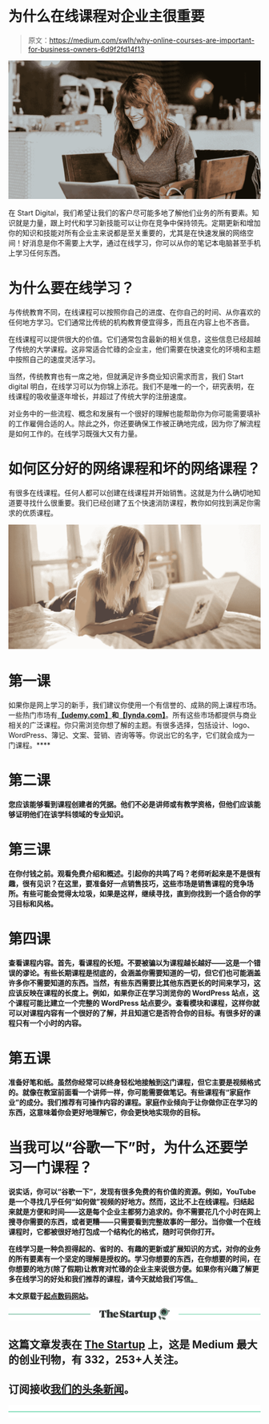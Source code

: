 # 为什么在线课程对企业主很重要

> 原文：<https://medium.com/swlh/why-online-courses-are-important-for-business-owners-6d9f2fd14f13>

![](img/5247012e40697e1a92a6e86509316ca3.png)

在 Start Digital，我们希望让我们的客户尽可能多地了解他们业务的所有要素。知识就是力量，跟上时代和学习新技能可以让你在竞争中保持领先。定期更新和增加你的知识和技能对所有企业主来说都是至关重要的，尤其是在快速发展的网络空间！好消息是你不需要上大学，通过在线学习，你可以从你的笔记本电脑甚至手机上学习任何东西。

# **为什么要在线学习？**

与传统教育不同，在线课程可以按照你自己的进度、在你自己的时间、从你喜欢的任何地方学习。它们通常比传统的机构教育便宜得多，而且在内容上也不吝啬。

在线课程可以提供很大的价值。它们通常包含最新的相关信息，这些信息已经超越了传统的大学课程。这非常适合忙碌的企业主，他们需要在快速变化的环境和主题中按照自己的速度灵活学习。

当然，传统教育也有一席之地，但就满足许多商业知识需求而言，我们 Start digital 明白，在线学习可以为你锦上添花。我们不是唯一的一个，研究表明，在线课程的吸收量逐年增长，并超过了传统大学的注册速度。

对业务中的一些流程、概念和发展有一个很好的理解也能帮助你为你可能需要填补的工作雇佣合适的人。除此之外，你还要确保工作被正确地完成，因为你了解流程是如何工作的。在线学习既强大又有力量。

# **如何区分好的网络课程和坏的网络课程？**

有很多在线课程。任何人都可以创建在线课程并开始销售。这就是为什么确切地知道要寻找什么很重要。我们已经创建了五个快速消防课程，教你如何找到满足你需求的优质课程。

![](img/d0b013eda9f20fafca6cd4b232493db8.png)

# 第一课

如果你是网上学习的新手，我们建议你使用一个有信誉的、成熟的网上课程市场。一些热门市场有[**【udemy.com】**](http://udemy.com/)[](http://www.skillshare.com/)**和**[**【lynda.com】**](http://lynda.com/)。所有这些市场都提供与商业相关的广泛课程。你只需浏览你想了解的主题。有很多选择，包括设计、logo、WordPress、簿记、文案、营销、咨询等等。你说出它的名字，它们就会成为一门课程。****

# ****第二课****

****您应该能够看到课程创建者的凭据。他们不必是讲师或有教学资格，但他们应该能够证明他们在该学科领域的专业知识。****

# ****第三课****

****在你付钱之前。观看免费介绍和概述。引起你的共鸣了吗？老师听起来是不是很有趣，很有见识？在这里，要准备好一点销售技巧，这些市场是销售课程的竞争场所。有些可能会觉得太垃圾，如果是这样，继续寻找，直到你找到一个适合你的学习目标和风格。****

# ****第四课****

****查看课程内容。首先，看课程的长短。不要被骗以为课程越长越好——这是一个错误的谬论。有些长期课程是彻底的，会涵盖你需要知道的一切，但它们也可能涵盖许多你不需要知道的东西。当然，有些东西需要比其他东西更长的时间来学习，这应该反映在课程的长度上。例如，如果你正在学习浏览你的 WordPress 站点，这个课程可能比建立一个完整的 WordPress 站点要少。查看模块和课程，这样你就可以对课程内容有一个很好的了解，并且知道它是否符合你的目标。有很多好的课程只有一个小时的内容。****

# ****第五课****

****准备好笔和纸。虽然你经常可以终身轻松地接触到这门课程，但它主要是视频格式的。就像在教室前面看一个讲师一样，你可能需要做笔记。有些课程有“家庭作业”的成分。我们推荐有可操作内容的课程。家庭作业倾向于让你做你正在学习的东西，这意味着你会更好地理解它，你会更快地实现你的目标。****

# ******当我可以“谷歌一下”时，为什么还要学习一门课程？******

****说实话，你可以“谷歌一下”，发现有很多免费的有价值的资源。例如，YouTube 是一个寻找几乎任何“如何做”视频的好地方。然而，这比不上在线课程。归结起来就是方便和时间——这是每个企业主都努力追求的。你不需要花几个小时在网上搜寻你需要的东西，或者更糟——只需要看到完整故事的一部分。当你做一个在线课程时，它都被很好地打包成一个结构化的格式，随时可供你打开。****

****在线学习是一种负担得起的、省时的、有趣的更新或扩展知识的方式，对你的业务的所有要素有一个坚定的理解是授权的。学习你想要的东西，在你想要的时间，在你想要的地方(除了假期)让教育对忙碌的企业主来说很方便。如果你有兴趣了解更多在线学习的好处和我们推荐的课程，请今天就给我们写信[**。**](https://startdigital.com.au/contact-start/)****

******本文原载于[起点数码网站](https://startdigital.com.au/why-online-courses-are-important-for-business/)。******

******[![](img/308a8d84fb9b2fab43d66c117fcc4bb4.png)](https://medium.com/swlh)******

## ******这篇文章发表在 [The Startup](https://medium.com/swlh) 上，这是 Medium 最大的创业刊物，有 332，253+人关注。******

## ******订阅接收[我们的头条新闻](http://growthsupply.com/the-startup-newsletter/)。******

******[![](img/b0164736ea17a63403e660de5dedf91a.png)](https://medium.com/swlh)******